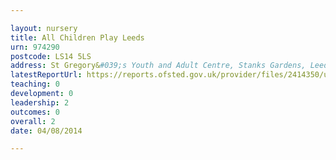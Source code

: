 ```yaml
---

layout: nursery
title: All Children Play Leeds
urn: 974290
postcode: LS14 5LS
address: St Gregory&#039;s Youth and Adult Centre, Stanks Gardens, Leeds, West Yorkshire, LS14 5LS
latestReportUrl: https://reports.ofsted.gov.uk/provider/files/2414350/urn/974290.pdf
teaching: 0
development: 0
leadership: 2
outcomes: 0
overall: 2
date: 04/08/2014

---
```

